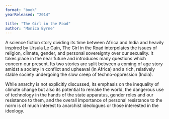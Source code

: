 ```yaml
---
format: "book"
yearReleased: "2014"

title: "The Girl in the Road"
author: "Monica Byrne"
---
```

A science fiction story dividing its time between Africa and India and heavily inspired by Ursula Le Guin, The Girl in the Road interpolates the issues of religion, climate, gender, and personal sovereignty over our sexuality. It takes place in the near future and introduces many questions which concern our present. Its two stories are split between a coming of age story amidst a society in conflict and upheaval (in Africa) and a rich, relatively stable society undergoing the slow creep of techno-oppression (India).

While anarchy is not explicitly discussed, its emphasis on the inequality of climate change but also its potential to remake the world, the dangerous use of technology in the hands of the state apparatus, gender roles and our resistance to them, and the overall importance of personal resistance to the norm is of much interest to anarchist ideologues or those interested in the ideology.
